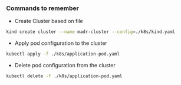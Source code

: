 ### Commands to remember

- Create Cluster based on file
```bash
kind create cluster --name madr-cluster --config=./k8s/kind.yaml
```

- Apply pod configuration to the cluster
```bash
kubectl apply -f ./k8s/application-pod.yaml
```

- Delete pod configuration from the cluster
```bash
kubectl delete -f ./k8s/application-pod.yaml
```
